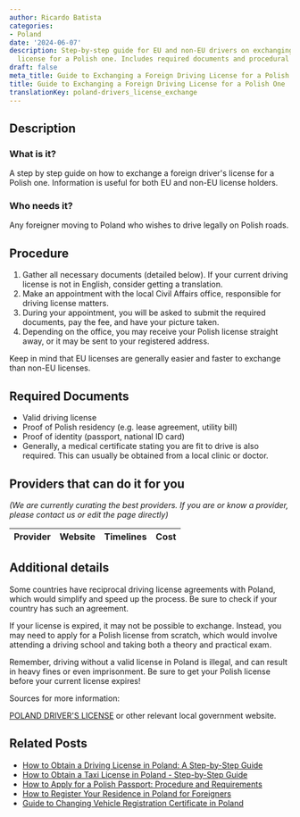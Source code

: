 ```yaml
---
author: Ricardo Batista
categories:
- Poland
date: '2024-06-07'
description: Step-by-step guide for EU and non-EU drivers on exchanging a foreign
  license for a Polish one. Includes required documents and procedural details.
draft: false
meta_title: Guide to Exchanging a Foreign Driving License for a Polish One
title: Guide to Exchanging a Foreign Driving License for a Polish One
translationKey: poland-drivers_license_exchange
---
```


## Description
### What is it?
A step by step guide on how to exchange a foreign driver's license for a Polish one. Information is useful for both EU and non-EU license holders. 

### Who needs it?
Any foreigner moving to Poland who wishes to drive legally on Polish roads.

## Procedure

1. Gather all necessary documents (detailed below). If your current driving license is not in English, consider getting a translation.
2. Make an appointment with the local Civil Affairs office, responsible for driving license matters.
3. During your appointment, you will be asked to submit the required documents, pay the fee, and have your picture taken.
4. Depending on the office, you may receive your Polish license straight away, or it may be sent to your registered address.

Keep in mind that EU licenses are generally easier and faster to exchange than non-EU licenses.

## Required Documents

- Valid driving license
- Proof of Polish residency (e.g. lease agreement, utility bill)
- Proof of identity (passport, national ID card)
- Generally, a medical certificate stating you are fit to drive is also required. This can usually be obtained from a local clinic or doctor.

## Providers that can do it for you

_(We are currently curating the best providers. If you are or know a provider, please contact us or edit the page directly)_

| Provider        |     Website     |     Timelines    |       Cost      |
| :-------------: | :-------------: |  :-------------: | :-------------: |

## Additional details
Some countries have reciprocal driving license agreements with Poland, which would simplify and speed up the process. Be sure to check if your country has such an agreement. 

If your license is expired, it may not be possible to exchange. Instead, you may need to apply for a Polish license from scratch, which would involve attending a driving school and taking both a theory and practical exam.

Remember, driving without a valid license in Poland is illegal, and can result in heavy fines or even imprisonment. Be sure to get your Polish license before your current license expires! 

Sources for more information:

[POLAND DRIVER'S LICENSE](http://www.rightservice.gov.lb/rightservice/Pages/RSHome.aspx?langId=1) or other relevant local government website.


## Related Posts

- [How to Obtain a Driving License in Poland: A Step-by-Step Guide](https://tramitit.com/guides/poland/driving_license/)
- [How to Obtain a Taxi License in Poland - Step-by-Step Guide](https://tramitit.com/guides/poland/taxi_license/)
- [How to Apply for a Polish Passport: Procedure and Requirements](https://tramitit.com/guides/poland/passport/)
- [How to Register Your Residence in Poland for Foreigners](https://tramitit.com/guides/poland/registering_the_residence_of_a_foreigner/)
- [Guide to Changing Vehicle Registration Certificate in Poland](https://tramitit.com/guides/poland/change_of_registration_certificate/)